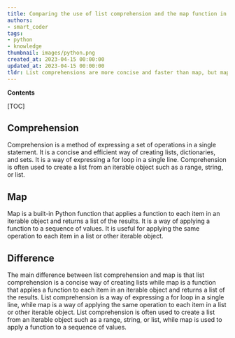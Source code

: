 ```yaml
---
title: Comparing the use of list comprehension and the map function in python
authors:
- smart_coder
tags:
- python
- knowledge
thumbnail: images/python.png
created_at: 2023-04-15 00:00:00
updated_at: 2023-04-15 00:00:00
tldr: List comprehensions are more concise and faster than map, but map allows for more flexibility in applying functions.
---
```


**Contents**

[TOC]

## Comprehension

Comprehension is a method of expressing a set of operations in a single statement. It is a concise and efficient way of creating lists, dictionaries, and sets. It is a way of expressing a for loop in a single line. Comprehension is often used to create a list from an iterable object such as a range, string, or list.

## Map

Map is a built-in Python function that applies a function to each item in an iterable object and returns a list of the results. It is a way of applying a function to a sequence of values. It is useful for applying the same operation to each item in a list or other iterable object.

## Difference

The main difference between list comprehension and map is that list comprehension is a concise way of creating lists while map is a function that applies a function to each item in an iterable object and returns a list of the results. List comprehension is a way of expressing a for loop in a single line, while map is a way of applying the same operation to each item in a list or other iterable object. List comprehension is often used to create a list from an iterable object such as a range, string, or list, while map is used to apply a function to a sequence of values.
